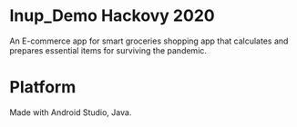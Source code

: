 # 
# Inup_Demo Hackovy 2020
An E-commerce app for smart groceries shopping app that calculates and prepares essential items for surviving the pandemic.

# Platform
Made with Android Studio, Java.
